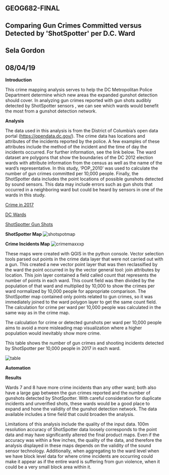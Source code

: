 ## GEOG682-FINAL
## Comparing  Gun Crimes Committed versus Detected by 'ShotSpotter' per D.C. Ward
## Sela Gordon
## 08/04/19

**Introduction**

This crime mapping analysis serves to help the DC Metropolitan Police Department determine which new areas the expanded gunshot detection should cover. In analyzing gun crimes reported  with gun shots audibly detected by ShotSpotter sensors , we can see which wards would benefit the most from a gunshot detection network. 

**Analysis**

The data used in this analysis is from the District of Columbia’s open data portal (https://opendata.dc.gov/). The crime data has locations and attributes of the incidents reported by the police. A few examples of these attributes include the method of the incident and the time of day the incidents occurred. For further information, see the link below. The ward dataset are polygons that show the boundaries of the DC 2012 election wards with attribute information from the census as well as the name of the ward’s representative. In this study, ‘POP_2010’ was used to calculate the number of gun crimes committed per 10,000 people. Finally, the ShotSpotter data includes the point locations of possible gunshots detected by sound sensors. This data may include errors such as gun shots that occurred in a neighboring ward but could be heard by sensors in one of the wards in this study.


[Crime in 2017](https://opendata.dc.gov/datasets/crime-incidents-in-2017)


[DC Wards](https://opendata.dc.gov/datasets/ward-from-2012)



[ShotSpotter Gun Shots](https://opendata.dc.gov/datasets/shot-spotter-gun-shots)



**ShotSpotter Map**
![shotspotmap](https://user-images.githubusercontent.com/24280548/62429855-4cde1e00-b6e2-11e9-9093-17c0979c4249.jpg)




**Crime Incidents Map**
![crimemaxxxp](https://user-images.githubusercontent.com/24280548/62429888-de4d9000-b6e2-11e9-9dd4-b2cbb23a6053.png)





These maps were created with QGIS in the python console. Vector selection tools parsed out points in the crime data layer that were not carried out with a gun. This created a new vector point layer that was then reclassified by the ward the point occurred  in by the vector general tool: join attributes by location. This join layer contained a field called count that represents the number of points in each ward. This count field was then divided by the population of that ward and multiplied by 10,000 to show the crimes per ward normalized by 10,000 people for appropriate comparison. The ShotSpotter map contained only points related to gun crimes, so it was immediately joined to the ward polygon layer to get the same count field. The calculation for crime per ward per 10,000 people was calculated in the same way as in the crime map. 

The calculation for crime or detected gunshots per ward per 10,000 people aims to avoid a more misleading map visualization where a higher population would inevitably show more crime. 

This table shows the number of gun crimes and shooting incidents detected by ShotSpotter per 10,000 people in 2017 in each ward.


![table](https://user-images.githubusercontent.com/24280548/62430213-66ce2f80-b6e7-11e9-81e3-97729289874d.JPG)







**Automation**

**Results**

Wards 7 and 8 have more crime incidents than any other ward; both also have a large gap between the gun crimes reported and the number of gunshots detected by ShotSpotter. With careful consideration for duplicate incidents and unverified shots, these wards would be a good place to expand and hone the validity of the gunshot detection network. The data available includes a time field that could broaden the analysis. 

Limitations of this analysis include the quality of the input data. 100m resolution accuracy of ShotSpotter data  loosely corresponds to the point data and may have significantly altered the final product maps. Even if the accuracy was within a few inches, the quality of the data, and therefore the analysis displayed in these maps depends on the validity of the sound sensor technology. Additionally, when aggregating to the ward level when we have block level data for where crime incidents are occurring  could make it appear as if the entire ward is suffering from gun violence, when it could be a very small block area within it. 
